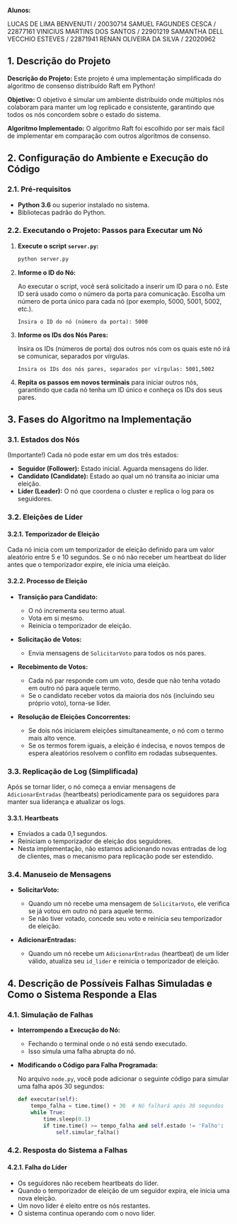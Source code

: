 **Alunos:** 

LUCAS DE LIMA BENVENUTI / 20030714
SAMUEL FAGUNDES CESCA / 22877161
VINICIUS MARTINS DOS SANTOS / 22901219
SAMANTHA DELL VECCHIO ESTEVES / 22871941
RENAN OLIVEIRA DA SILVA / 22020962

## 1. Descrição do Projeto

**Descrição do Projeto:** Este projeto é uma implementação simplificada do algoritmo de consenso distribuído Raft em Python!

**Objetivo:** O objetivo é simular um ambiente distribuído onde múltiplos nós colaboram para manter um log replicado e consistente, garantindo que todos os nós concordem sobre o estado do sistema.

**Algoritmo Implementado:** O algoritmo Raft foi escolhido por ser mais fácil de implementar em comparação com outros algoritmos de consenso.

## 2. Configuração do Ambiente e Execução do Código

### 2.1. Pré-requisitos

- **Python 3.6** ou superior instalado no sistema.
- Bibliotecas padrão do Python.

### 2.2. Executando o Projeto: Passos para Executar um Nó

1. **Execute o script `server.py`:**

   ```bash
   python server.py
   ```

2. **Informe o ID do Nó:**

   Ao executar o script, você será solicitado a inserir um ID para o nó. Este ID será usado como o número da porta para comunicação. Escolha um número de porta único para cada nó (por exemplo, 5000, 5001, 5002, etc.).

   ```
   Insira o ID do nó (número da porta): 5000
   ```

3. **Informe os IDs dos Nós Pares:**

   Insira os IDs (números de porta) dos outros nós com os quais este nó irá se comunicar, separados por vírgulas.

   ```
   Insira os IDs dos nós pares, separados por vírgulas: 5001,5002
   ```

4. **Repita os passos em novos terminais** para iniciar outros nós, garantindo que cada nó tenha um ID único e conheça os IDs dos seus pares.

## 3. Fases do Algoritmo na Implementação

### 3.1. Estados dos Nós

(Importante!) Cada nó pode estar em um dos três estados:

- **Seguidor (Follower):** Estado inicial. Aguarda mensagens do líder.
- **Candidato (Candidate):** Estado ao qual um nó transita ao iniciar uma eleição.
- **Líder (Leader):** O nó que coordena o cluster e replica o log para os seguidores.

### 3.2. Eleições de Líder

#### 3.2.1. Temporizador de Eleição

Cada nó inicia com um temporizador de eleição definido para um valor aleatório entre 5 e 10 segundos. Se o nó não receber um heartbeat do líder antes que o temporizador expire, ele inicia uma eleição.

#### 3.2.2. Processo de Eleição

- **Transição para Candidato:**

  - O nó incrementa seu termo atual.
  - Vota em si mesmo.
  - Reinicia o temporizador de eleição.

- **Solicitação de Votos:**

  - Envia mensagens de `SolicitarVoto` para todos os nós pares.

- **Recebimento de Votos:**

  - Cada nó par responde com um voto, desde que não tenha votado em outro nó para aquele termo.
  - Se o candidato receber votos da maioria dos nós (incluindo seu próprio voto), torna-se líder.

- **Resolução de Eleições Concorrentes:**

  - Se dois nós iniciarem eleições simultaneamente, o nó com o termo mais alto vence.
  - Se os termos forem iguais, a eleição é indecisa, e novos tempos de espera aleatórios resolvem o conflito em rodadas subsequentes.

### 3.3. Replicação de Log (Simplificada)

Após se tornar líder, o nó começa a enviar mensagens de `AdicionarEntradas` (heartbeats) periodicamente para os seguidores para manter sua liderança e atualizar os logs.

#### 3.3.1. Heartbeats

- Enviados a cada 0,1 segundos.
- Reiniciam o temporizador de eleição dos seguidores.
- Nesta implementação, não estamos adicionando novas entradas de log de clientes, mas o mecanismo para replicação pode ser estendido.

### 3.4. Manuseio de Mensagens

- **SolicitarVoto:**

  - Quando um nó recebe uma mensagem de `SolicitarVoto`, ele verifica se já votou em outro nó para aquele termo.
  - Se não tiver votado, concede seu voto e reinicia seu temporizador de eleição.

- **AdicionarEntradas:**

  - Quando um nó recebe um `AdicionarEntradas` (heartbeat) de um líder válido, atualiza seu `id_lider` e reinicia o temporizador de eleição.

## 4. Descrição de Possíveis Falhas Simuladas e Como o Sistema Responde a Elas

### 4.1. Simulação de Falhas

- **Interrompendo a Execução do Nó:**

  - Fechando o terminal onde o nó está sendo executado.
  - Isso simula uma falha abrupta do nó.

- **Modificando o Código para Falha Programada:**

  No arquivo `node.py`, você pode adicionar o seguinte código para simular uma falha após 30 segundos:

  ```python
  def executar(self):
      tempo_falha = time.time() + 30  # Nó falhará após 30 segundos
      while True:
          time.sleep(0.1)
          if time.time() >= tempo_falha and self.estado != 'Falho':
              self.simular_falha()
  ```

### 4.2. Resposta do Sistema a Falhas

#### 4.2.1. Falha do Líder

- Os seguidores não recebem heartbeats do líder.
- Quando o temporizador de eleição de um seguidor expira, ele inicia uma nova eleição.
- Um novo líder é eleito entre os nós restantes.
- O sistema continua operando com o novo líder.
